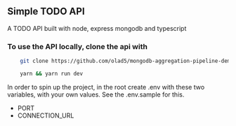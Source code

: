 ## Simple TODO API

A TODO API built with node, express mongodb and typescript



### To use the API locally, clone the api with
```bash
    git clone https://github.com/olad5/mongodb-aggregation-pipeline-demo
```

```bash
    yarn && yarn run dev
```

In order to spin up the project, in the root create .env with these two variables, with your own values.
See the .env.sample for this.

* PORT
* CONNECTION_URL 
